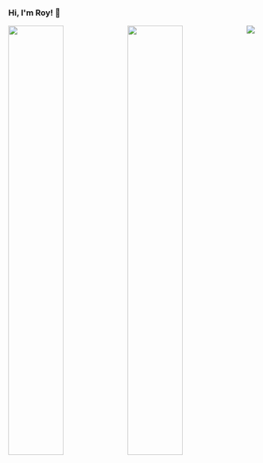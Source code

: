 ### Hi, I'm Roy! 👋

<img align='left' width='47%' src="https://github-readme-stats.vercel.app/api?username=roychon&show_icons=true&theme=radical" />

<img align="left" width='47%' src="https://github-readme-stats.vercel.app/api/top-langs/?username=roychon&hide_progress=false&layout=compact"/>

<img src="[(https://img.shields.io/badge/c-%2300599C.svg?style=for-the-badge&logo=c&logoColor=white)](https://img.shields.io/badge/c%23-%23239120.svg?style=for-the-badge&logo=c-sharp&logoColor=white)"/>
<!-- <img src="[https://img.shields.io/badge/c-%2300599C.svg?style=for-the-badge&logo=c&logoColor=white](https://img.shields.io/badge/c++-%2300599C.svg?style=for-the-badge&logo=c%2B%2B&logoColor=white)"/>
<img src="[https://img.shields.io/badge/c-%2300599C.svg?style=for-the-badge&logo=c&logoColor=white](https://img.shields.io/badge/javascript-%23323330.svg?style=for-the-badge&logo=javascript&logoColor=%23F7DF1E)"/>
<img src="[https://img.shields.io/badge/c-%2300599C.svg?style=for-the-badge&logo=c&logoColor=white](https://img.shields.io/badge/java-%23ED8B00.svg?style=for-the-badge&logo=openjdk&logoColor=white)"/>
<img src="[https://img.shields.io/badge/c-%2300599C.svg?style=for-the-badge&logo=c&logoColor=white](https://img.shields.io/badge/html5-%23E34F26.svg?style=for-the-badge&logo=html5&logoColor=white)![CSS3](https://img.shields.io/badge/css3-%231572B6.svg?style=for-the-badge&logo=css3&logoColor=white)"/>
<img src="[https://img.shields.io/badge/c-%2300599C.svg?style=for-the-badge&logo=c&logoColor=white](https://img.shields.io/badge/php-%23777BB4.svg?style=for-the-badge&logo=php&logoColor=white)"/>
<img src="[https://img.shields.io/badge/c-%2300599C.svg?style=for-the-badge&logo=c&logoColor=white](https://img.shields.io/badge/php-%23777BB4.svg?style=for-the-badge&logo=php&logoColor=white)](https://img.shields.io/badge/mysql-%2300f.svg?style=for-the-badge&logo=mysql&logoColor=white)"/> -->




